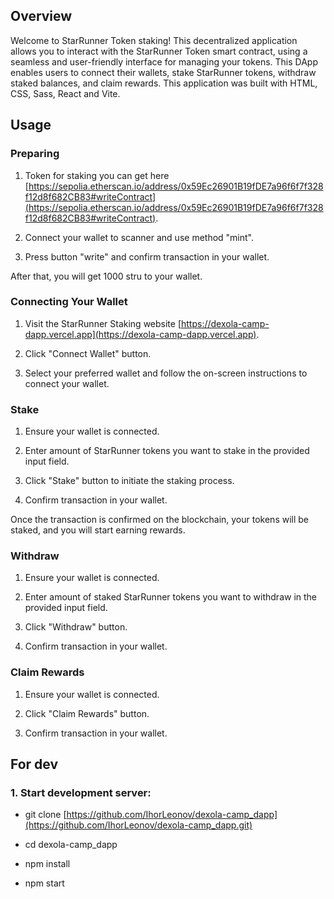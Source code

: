 ## Overview

Welcome to StarRunner Token staking! This decentralized application allows you to interact with the StarRunner Token smart contract, using a seamless and user-friendly interface for managing your tokens. This DApp enables users to connect their wallets, stake StarRunner tokens, withdraw staked balances, and claim rewards.
This application was built with HTML, CSS, Sass, React and Vite.

## Usage

### Preparing

1. Token for staking you can get here [https://sepolia.etherscan.io/address/0x59Ec26901B19fDE7a96f6f7f328f12d8f682CB83#writeContract](https://sepolia.etherscan.io/address/0x59Ec26901B19fDE7a96f6f7f328f12d8f682CB83#writeContract).

2. Connect your wallet to scanner and use method "mint".

3. Press button "write" and confirm transaction in your wallet.

After that, you will get 1000 stru to your wallet.

### Connecting Your Wallet

1. Visit the StarRunner Staking website [https://dexola-camp-dapp.vercel.app](https://dexola-camp-dapp.vercel.app).

2. Click "Connect Wallet" button.

3. Select your preferred wallet and follow the on-screen instructions to connect your wallet.

### Stake
   
1. Ensure your wallet is connected.

2. Enter amount of StarRunner tokens you want to stake in the provided input field.

3. Click "Stake" button to initiate the staking process.

4. Confirm transaction in your wallet.

Once the transaction is confirmed on the blockchain, your tokens will be staked, and you will start earning rewards.

### Withdraw

1. Ensure your wallet is connected.

2. Enter amount of staked StarRunner tokens you want to withdraw in the provided input field.

3. Click "Withdraw" button.

4. Confirm transaction in your wallet.

### Claim Rewards

1. Ensure your wallet is connected.

2. Click "Claim Rewards" button.

3. Confirm transaction in your wallet.

## For dev

### 1. Start development server:

- git clone [https://github.com/IhorLeonov/dexola-camp_dapp](https://github.com/IhorLeonov/dexola-camp_dapp.git)

- cd dexola-camp_dapp

- npm install

- npm start

